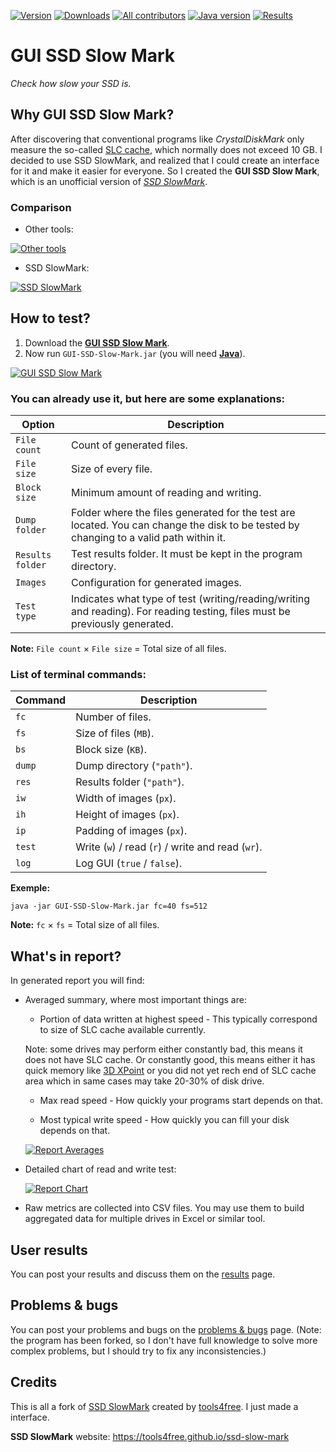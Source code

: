 [![Version](https://img.shields.io/badge/version-1.2.4.3-green)](https://github.com/KaioHSG/gui-ssd-slow-mark/releases/1.2.4.3)
[![Downloads](https://img.shields.io/github/downloads/KaioHSG/gui-ssd-slow-mark/total)](https://github.com/KaioHSG/gui-ssd-slow-mark/releases)
[![All contributors](https://img.shields.io/github/contributors-anon/KaioHSG/gui-ssd-slow-mark)](https://github.com/KaioHSG/gui-ssd-slow-mark/contributors)
[![Java version](https://img.shields.io/badge/java_8-402-red)](https://wiki.openjdk.org/display/jdk8u)
[![Results](https://img.shields.io/badge/results-📈-blue)](https://github.com/KaioHSG/gui-ssd-slow-mark/discussions/categories/results)

# GUI SSD Slow Mark

*Check how slow your SSD is.*

## Why GUI SSD Slow Mark?

After discovering that conventional programs like *CrystalDiskMark* only measure the so-called [SLC cache](https://www.technipages.com/what-is-slc-caching), which normally does not exceed 10 GB. I decided to use SSD SlowMark, and realized that I could create an interface for it and make it easier for everyone. So I created the **GUI SSD Slow Mark**, which is an unofficial version of [*SSD SlowMark*](https://github.com/tools4free/SsdSlowMark).

### Comparison

* Other tools:

[![Other tools](https://github.com/KaioHSG/gui-ssd-slow-mark/assets/96930584/d744945f-465f-4bb0-94cd-0ac8e3d2ec58)](#)

* SSD SlowMark:

[![SSD SlowMark](https://github.com/KaioHSG/gui-ssd-slow-mark/assets/96930584/fb5e4369-8b2a-44bf-8e86-9c3b32cf595a)](#)

## How to test?

1. Download the [**GUI SSD Slow Mark**](https://github.com/KaioHSG/gui-ssd-slow-mark/releases/latest).
2. Now run `GUI-SSD-Slow-Mark.jar` (you will need [**Java**](https://www.java.com/download)).

[![GUI SSD Slow Mark](https://github.com/KaioHSG/gui-ssd-slow-mark/assets/96930584/4da2274c-e794-47ab-abbd-02a54fd8029e)](#)

### You can already use it, but here are some explanations:

|Option|Description|
|-|-|
|`File count`|Count of generated files.|
|`File size`|Size of every file.|
|`Block size`|Minimum amount of reading and writing.|
|`Dump folder`|Folder where the files generated for the test are located. You can change the disk to be tested by changing to a valid path within it.|
|`Results folder`|Test results folder. It must be kept in the program directory.|
|`Images`|Configuration for generated images.|
|`Test type`|Indicates what type of test (writing/reading/writing and reading). For reading testing, files must be previously generated.|

**Note:** `File count` × `File size` = Total size of all files.

### List of terminal commands:

|Command|Description|
|-|-|
|`fc`|Number of files.|
|`fs`|Size of files (`MB`).|
|`bs`|Block size (`KB`).|
|`dump`|Dump directory (`"path"`).|
|`res`|Results folder (`"path"`).|
|`iw`|Width of images (`px`).|
|`ih`|Height of images (`px`).|
|`ip`|Padding of images (`px`).|
|`test`|Write (`w`) / read (`r`) / write and read (`wr`).|
|`log`|Log GUI (`true` / `false`).|

**Exemple:**

``` console
java -jar GUI-SSD-Slow-Mark.jar fc=40 fs=512
```

**Note:** `fc` × `fs` = Total size of all files.

## What's in report?

In generated report you will find:

* Averaged summary, where most important things are:

  * Portion of data written at highest speed - This typically correspond to size of SLC cache available currently.

  Note: some drives may perform either constantly bad, this means it does not have SLC cache. Or constantly good, this means either it has quick memory like [3D XPoint](https://en.wikipedia.org/wiki/3D_XPoint) or you did not yet rech end of SLC cache area which in same cases may take 20-30% of disk drive.

  * Max read speed - How quickly your programs start depends on that.

  * Most typical write speed - How quickly you can fill your disk depends on that.

  [![Report Averages](https://github.com/KaioHSG/gui-ssd-slow-mark/assets/96930584/cde456f2-c7bf-4e09-90cd-bf919c3eee66)](#)

* Detailed chart of read and write test:

  [![Report Chart](https://github.com/KaioHSG/gui-ssd-slow-mark/assets/96930584/eb944387-3238-46ed-ada2-d799fbda70d4)](#)

* Raw metrics are collected into CSV files. You may use them to build aggregated data for multiple drives in Excel or similar tool.

## User results

You can post your results and discuss them on the [results](https://github.com/KaioHSG/gui-ssd-slow-mark/discussions/categories/results) page.

## Problems & bugs

You can post your problems and bugs on the [problems & bugs](https://github.com/KaioHSG/gui-ssd-slow-mark/discussions/categories/problems-bugs) page. 
(Note: the program has been forked, so I don't have full knowledge to solve more complex problems, but I should try to fix any inconsistencies.)

## Credits

This is all a fork of [SSD SlowMark](https://github.com/tools4free/SsdSlowMark) created by [tools4free](https://github.com/tools4free). I just made a interface.

**SSD SlowMark** website: https://tools4free.github.io/ssd-slow-mark
